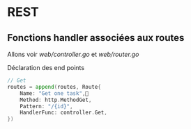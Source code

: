 <!-- .slide: class="with-code-bg-dark" -->

# REST

## Fonctions handler associées aux routes

Allons voir _web/controller.go_ et _web/router.go_

Déclaration des end points

```go
// Get
routes = append(routes, Route{
    Name: "Get one task",
    Method: http.MethodGet,
    Pattern: "/{id}",
    HandlerFunc: controller.Get,
})
```
